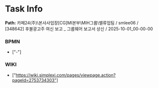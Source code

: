 # Task Info

**Path:** 카페24(주)\본사사업장\[CG]MI본부\MIH그룹\밸류업팀 / smlee06 / [348642] 후불광고주 여신 보고 _ 그룹웨어 보고서 상신 / 2025-10-01_00-00-00

### BPMN
- ["-"]

### WIKI
- ["https://wiki.simplexi.com/pages/viewpage.action?pageId=2753734303"]

